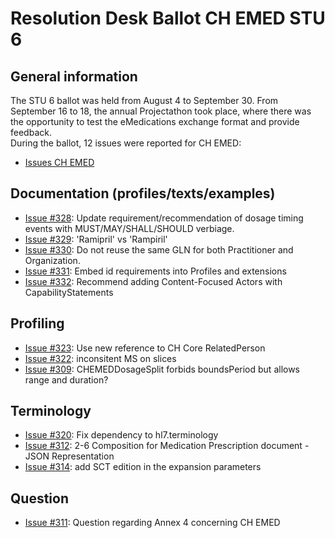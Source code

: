 # Resolution Desk Ballot CH EMED STU 6

## General information
The STU 6 ballot was held from August 4 to September 30. From September 16 to 18, 
the annual Projectathon took place, where there was the opportunity to test the 
eMedications exchange format and provide feedback.   
During the ballot, 12 issues were reported for CH EMED:
* [Issues CH EMED](https://github.com/hl7ch/ch-emed/issues?q=is%3Aissue+is%3Aopen+label%3A%22STU+6+Ballot%22)

## Documentation (profiles/texts/examples)
* [Issue #328](https://github.com/hl7ch/ch-emed/issues/328): Update requirement/recommendation of dosage timing events with MUST/MAY/SHALL/SHOULD verbiage.
* [Issue #329](https://github.com/hl7ch/ch-emed/issues/329): 'Ramipril' vs 'Rampiril'
* [Issue #330](https://github.com/hl7ch/ch-emed/issues/330): Do not reuse the same GLN for both Practitioner and Organization.
* [Issue #331](https://github.com/hl7ch/ch-emed/issues/331): Embed id requirements into Profiles and extensions
* [Issue #332](https://github.com/hl7ch/ch-emed/issues/332): Recommend adding Content-Focused Actors with CapabilityStatements

## Profiling
* [Issue #323](https://github.com/hl7ch/ch-emed/issues/323): Use new reference to CH Core RelatedPerson
* [Issue #322](https://github.com/hl7ch/ch-emed/issues/322): inconsitent MS on slices
* [Issue #309](https://github.com/hl7ch/ch-emed/issues/309): CHEMEDDosageSplit forbids boundsPeriod but allows range and duration?

## Terminology
* [Issue #320](https://github.com/hl7ch/ch-emed/issues/320): Fix dependency to hl7.terminology
* [Issue #312](https://github.com/hl7ch/ch-emed/issues/312): 2-6 Composition for Medication Prescription document - JSON Representation 
* [Issue #314](https://github.com/hl7ch/ch-emed/issues/314): add SCT edition in the expansion parameters

## Question
* [Issue #311](https://github.com/hl7ch/ch-emed/issues/311): Question regarding Annex 4 concerning CH EMED 
